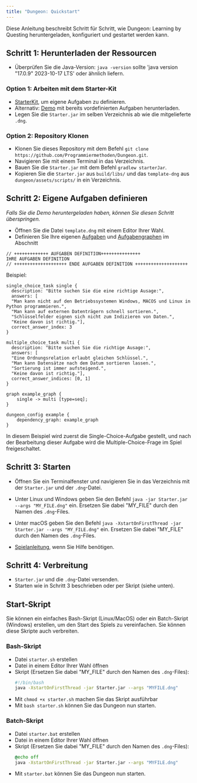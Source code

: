 ```yaml
---
title: "Dungeon: Quickstart"
---
```


Diese Anleitung beschreibt Schritt für Schritt, wie Dungeon: Learning by Questing heruntergeladen, konfiguriert und gestartet werden kann.

## Schritt 1: Herunterladen der Ressourcen 

*   Überprüfen Sie die Java-Version: `java -version` sollte 'java version "17.0.9" 2023-10-17 LTS' oder ähnlich liefern.

### Option 1: Arbeiten mit dem Starter-Kit

*   [StarterKit](https://github.com/Programmiermethoden/Dungeon/releases/tag/StarterKit), um eigene Aufgaben zu definieren.
*   Alternativ: [Demo](https://github.com/Programmiermethoden/Dungeon/releases/tag/Demo) mit bereits vordefinierten Aufgaben herunterladen.
*   Legen Sie die `Starter.jar` im selben Verzeichnis ab wie die mitgelieferte `.dng`.

### Option 2: Repository Klonen

*   Klonen Sie dieses Repository mit dem Befehl `git clone https://github.com/Programmiermethoden/Dungeon.git`.
*   Navigieren Sie mit einem Terminal in das Verzeichnis.
*   Bauen Sie die `Starter.jar` mit dem Befehl `gradlew starterJar`.
*   Kopieren Sie die `Starter.jar` aus `build/libs/` und das `template-dng` aus `dungeon/assets/scripts/` in ein Verzeichnis.


## Schritt 2: Eigene Aufgaben definieren

*Falls Sie die Demo heruntergeladen haben, können Sie diesen Schritt überspringen.*

*   Öffnen Sie die Datei `template.dng` mit einem Editor Ihrer Wahl.
*   Definieren Sie Ihre eigenen [Aufgaben](https://github.com/Programmiermethoden/Dungeon/blob/Demo/dungeon/doc/readme.md#definition-einer-aufgabe) und [Aufgabengraphen](https://github.com/Programmiermethoden/Dungeon/blob/Demo/dungeon/doc/readme.md#definition-von-aufgabenabh%C3%A4ngigkeiten) im Abschnitt 
```
// +++++++++++++ AUFGABEN DEFINITION+++++++++++++++
IHRE AUFGABEN DEFINITION
// ++++++++++++++++++++ ENDE AUFGABEN DEFINITION ++++++++++++++++++++
```

Beispiel:

```
single_choice_task single {
  description: "Bitte suchen Sie die eine richtige Ausage:",
  answers: [
  "Man kann nicht auf den Betriebssystemen Windows, MACOS und Linux in Python programmieren.",
  "Man kann auf externen Datenträgern schnell sortieren.",
  "Schlüsselfelder eignen sich nicht zum Indizieren von Daten.",
  "Keine davon ist richtig."],
  correct_answer_index: 3
}

multiple_choice_task multi {
  description: "Bitte suchen Sie die richtige Ausage:",
  answers: [
  "Eine Ordnungsrelation erlaubt gleichen Schlüssel.",
  "Man kann Datensätze nach dem Datum sortieren lassen.",
  "Sortierung ist immer aufsteigend.",
  "Keine davon ist richtig."],
  correct_answer_indices: [0, 1]
}

graph example_graph {
    single -> multi [type=seq];
}

dungeon_config example {
    dependency_graph: example_graph
}
```

In diesem Beispiel wird zuerst die Single-Choice-Aufgabe gestellt, und nach der Bearbeitung dieser Aufgabe wird die Multiple-Choice-Frage im Spiel freigeschaltet.

## Schritt 3: Starten

* Öffnen Sie ein Terminalfenster und navigieren Sie in das Verzeichnis mit der `Starter.jar` und der `.dng`-Datei.

* Unter Linux und Windows geben Sie den Befehl
  `java -jar Starter.jar --args "MY_FILE.dng"`
  ein. Ersetzen Sie dabei "MY_FILE" durch den Namen des `.dng`-Files.

* Unter macOS geben Sie den Befehl
  `java -XstartOnFirstThread -jar Starter.jar --args "MY_FILE.dng"`
  ein. Ersetzen Sie dabei "MY_FILE" durch den Namen des `.dng`-Files.

* [Spielanleitung](https://github.com/Programmiermethoden/Dungeon/blob/Demo/dungeon/doc/how_to_play.md), wenn Sie Hilfe benötigen.

## Schritt 4: Verbreitung

* `Starter.jar` und die `.dng`-Datei versenden.
* Starten wie in Schritt 3 beschrieben oder per Skript (siehe unten).

## Start-Skript

Sie können ein einfaches Bash-Skript (Linux/MacOS) oder ein Batch-Skript (Windows) erstellen, um den Start des Spiels zu vereinfachen. Sie können diese Skripte auch verbreiten.

### Bash-Skript

* Datei `starter.sh` erstellen
* Datei in einem Editor Ihrer Wahl öffnen
* Skript (Ersetzen Sie dabei "MY_FILE" durch den Namen des `.dng`-Files):
  ```bash
  #!/bin/bash
  java -XstartOnFirstThread -jar Starter.jar --args "MYFILE.dng"
  ```
* Mit `chmod +x starter.sh` machen Sie das Skript ausführbar
* Mit `bash starter.sh` können Sie das Dungeon nun starten.

### Batch-Skript

* Datei `starter.bat` erstellen
* Datei in einem Editor Ihrer Wahl öffnen
* Skript (Ersetzen Sie dabei "MY_FILE" durch den Namen des `.dng`-Files):
  ```bat
  @echo off
  java -XstartOnFirstThread -jar Starter.jar --args "MYFILE.dng"
  ```
* Mit `starter.bat` können Sie das Dungeon nun starten.
